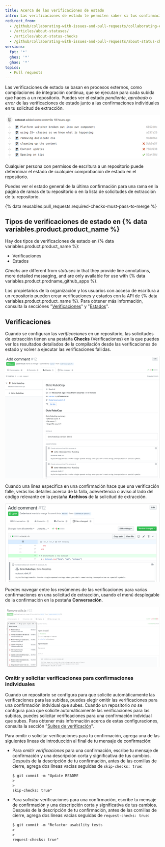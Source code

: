 ```yaml
---
title: Acerca de las verificaciones de estado
intro: Las verificaciones de estado te permiten saber si tus confirmaciones cumplen con las condiciones establecidas para el repositorio con el que estás colaborando.
redirect_from:
  - /github/collaborating-with-issues-and-pull-requests/collaborating-on-repositories-with-code-quality-features/about-status-checks
  - /articles/about-statuses/
  - /articles/about-status-checks
  - /github/collaborating-with-issues-and-pull-requests/about-status-checks
versions:
  fpt: '*'
  ghes: '*'
  ghae: '*'
topics:
  - Pull requests
---
```


Las verificaciones de estado se basan en procesos externos, como compilaciones de integración continua, que se ejecutan para cada subida que haces a un repositorio. Puedes ver el estado *pendiente*, *aprobado* o *error* de las verificaciones de estado junto a las confirmaciones individuales en tu solicitud de extracción.

![Listado de confirmaciones y estados](/assets/images/help/pull_requests/commit-list-statuses.png)

Cualquier persona con permisos de escritura a un repositorio puede determinar el estado de cualquier comprobación de estado en el repositorio.

Puedes ver el estado general de la última confirmación para una rama en la página de ramas de tu repositorio o en la lista de solicitudes de extracción de tu repositorio.

{% data reusables.pull_requests.required-checks-must-pass-to-merge %}

## Tipos de verificaciones de estado en {% data variables.product.product_name %}

Hay dos tipos de verificaciones de estado en {% data variables.product.product_name %}:

- Verificaciones
- Estados

_Checks_ are different from _statuses_ in that they provide line annotations, more detailed messaging, and are only available for use with {% data variables.product.prodname_github_apps %}.

Los propietarios de la organización y los usuarios con acceso de escritura a un repositorio pueden crear verificaciones y estados con la API de {% data variables.product.product_name %}. Para obtener más información, consulta la secciónes "[Verificaciones](/rest/reference/checks)" y "[Estados](/rest/reference/repos#statuses)".

## Verificaciones

Cuando se configuran las _verificaciones_ en un repositorio, las solicitudes de extracción tienen una pestaña **Checks** (Verificaciones) en la que puedes ver los resultados detallados de la compilación desde las verificaciones de estado y volver a ejecutar las verificaciones fallidas.

![Verificaciones de estado dentro de una solicitud de extracción](/assets/images/help/pull_requests/checks.png)

Cuando una línea específica en una confirmación hace que una verificación falle, verás los detalles acerca de la falla, adevertencia o aviso al lado del código relevante en la pestaña **Archivos** de la solicitud de extracción.

![Detalles de una verificación de estado](/assets/images/help/pull_requests/checks-detailed.png)

Puedes navegar entre los resúmenes de las verificaciones para varias confirmaciones en una solicitud de extracción, usando el menú desplegable de la confirmación en la pestaña **Conversación**.

![Resúmenes de verificación para diferentes confirmaciones en un menú desplegable](/assets/images/help/pull_requests/checks-summary-for-various-commits.png)

### Omitir y solicitar verificaciones para confirmaciones individuales

Cuando un repositorio se configura para que solicite automáticamente las verificaciones para las subidas, puedes elegir omitir las verificaciones para una confirmación indvidual que subes. Cuando un repositorio _no_ se configura para que solicite automáticamente las verificaciones para las subidas, puedes solicitar verificaciones para una confirmación indvidual que subes. Para obtener más información acerca de estas configuraciones, consulta la sección "[Suites de verificación](/rest/reference/checks#update-repository-preferences-for-check-suites)".

Para omitir o solicitar verificaciones para tu confirmación, agrega una de las siguientes lineas de introducción al final de tu mensaje de confirmación:

- Para _omitir verificaciones_ para una confirmación, escribe tu mensaje de confirmación y una descripción corta y significativa de tus cambios. Después de la descripción de tu confirmación, antes de las comillas de cierre, agrega dos líneas vacías seguidas de `skip-checks: true`:
  ```shell
  $ git commit -m "Update README
  >
  >
  skip-checks: true"
  ```
- Para _solicitar_ verificaciones para una confirmación, escribe tu mensaje de confirmación y una descripción corta y significativa de tus cambios. Después de la descripción de tu confirmación, antes de las comillas de cierre, agrega dos líneas vacías seguidas de `request-checks: true`:
  ```shell
  $ git commit -m "Refactor usability tests
  >
  >
  request-checks: true"
  ```
